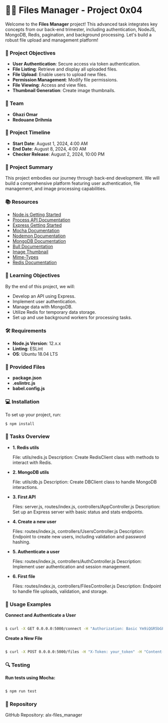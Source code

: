 # 📁✨ Files Manager - Project 0x04

Welcome to the **Files Manager** project! This advanced task integrates key concepts from our back-end trimester, including authentication, NodeJS, MongoDB, Redis, pagination, and background processing. Let's build a robust file upload and management platform!

### 🎯 Project Objectives
- **User Authentication**: Secure access via token authentication.
- **File Listing**: Retrieve and display all uploaded files.
- **File Upload**: Enable users to upload new files.
- **Permission Management**: Modify file permissions.
- **File Viewing**: Access and view files.
- **Thumbnail Generation**: Create image thumbnails.

### 👥 Team
- **Ghazi Omar**
- **Redouane Drihmia**

### 📅 Project Timeline
- **Start Date**: August 1, 2024, 4:00 AM
- **End Date**: August 8, 2024, 4:00 AM
- **Checker Release**: August 2, 2024, 10:00 PM

### 🚀 Project Summary
This project embodies our journey through back-end development. We will build a comprehensive platform featuring user authentication, file management, and image processing capabilities.

### 📚 Resources
- [Node.js Getting Started](https://nodejs.org/en/docs/guides/getting-started-guide/)
- [Process API Documentation](https://nodejs.org/dist/latest-v12.x/docs/api/process.html)
- [Express Getting Started](https://expressjs.com/en/starter/installing.html)
- [Mocha Documentation](https://mochajs.org/)
- [Nodemon Documentation](https://nodemon.io/)
- [MongoDB Documentation](https://docs.mongodb.com/)
- [Bull Documentation](https://optimalbits.github.io/bull/)
- [Image Thumbnail](https://www.npmjs.com/package/image-thumbnail)
- [Mime-Types](https://www.npmjs.com/package/mime-types)
- [Redis Documentation](https://redis.io/documentation)

### 🧠 Learning Objectives
By the end of this project, we will:
- Develop an API using Express.
- Implement user authentication.
- Manage data with MongoDB.
- Utilize Redis for temporary data storage.
- Set up and use background workers for processing tasks.

### 🛠️ Requirements
- **Node.js Version**: 12.x.x
- **Linting**: ESLint
- **OS**: Ubuntu 18.04 LTS

### 📝 Provided Files
- **package.json**
- **.eslintrc.js**
- **babel.config.js**

### 💻 Installation
To set up your project, run:
```bash
$ npm install
```

### 📜 Tasks Overview
- **1. Redis utils**

    File: utils/redis.js
    Description: Create RedisClient class with methods to interact with Redis.

- **2. MongoDB utils**

    File: utils/db.js
    Description: Create DBClient class to handle MongoDB interactions.

- **3. First API**

    Files: server.js, routes/index.js, controllers/AppController.js
    Description: Set up an Express server with basic status and stats endpoints.

- **4. Create a new user**

    Files: routes/index.js, controllers/UsersController.js
    Description: Endpoint to create new users, including validation and password hashing.

- **5. Authenticate a user**

    Files: routes/index.js, controllers/AuthController.js
    Description: Implement user authentication and session management.

- **6. First file**

    Files: routes/index.js, controllers/FilesController.js
    Description: Endpoint to handle file uploads, validation, and storage.

### 🌟 Usage Examples

**Connect and Authenticate a User**

```bash

$ curl -X GET 0.0.0.0:5000/connect -H "Authorization: Basic Ym9iQGR5bGFuLmNvbTp0b3RvMTIzNCE="
```

**Create a New File**

```bash

$ curl -X POST 0.0.0.0:5000/files -H "X-Token: your_token" -H "Content-Type: application/json" -d '{ "name": "myText.txt", "type": "file", "data": "SGVsbG8gV2Vic3RhY2shCg==" }'
```

### 🔍 Testing

**Run tests using Mocha:**

```bash

$ npm run test
```

### 📂 Repository

GitHub Repository: alx-files_manager

